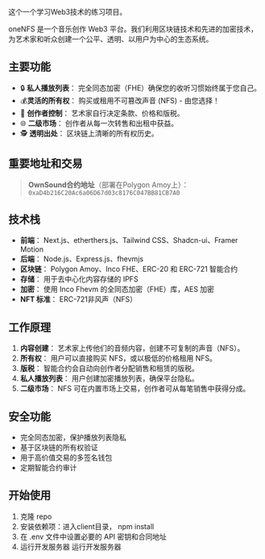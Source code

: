 
这个一个学习Web3技术的练习项目。

oneNFS 是一个音乐创作 Web3 平台。我们利用区块链技术和先进的加密技术，为艺术家和听众创建一个公平、透明、以用户为中心的生态系统。

## 主要功能
- 🔒 **私人播放列表**： 完全同态加密（FHE）确保您的收听习惯始终属于您自己。
- 💰**灵活的所有权**： 购买或租用不可篡改声音 (NFS) - 由您选择！
- 🎨 **创作者控制**： 艺术家自行决定条款、价格和版税。
- 🌐 **二级市场**： 创作者从每一次转售和出租中获益。
- 🕵️ **透明出处**： 区块链上清晰的所有权历史。

## 重要地址和交易

> **OwnSound合约地址**（部署在Polygon Amoy上）：  
> `0xaD4b216C20Ac6a06D67d03c8176C047BB81CB7A0`


## 技术栈
- **前端**： Next.js、etherthers.js、Tailwind CSS、Shadcn-ui、Framer Motion
- **后端**： Node.js、Express.js、fhevmjs
- **区块链**： Polygon Amoy、Inco FHE、ERC-20 和 ERC-721 智能合约
- **存储**： 用于去中心化内容存储的 IPFS
- **加密**： 使用 Inco Fhevm 的全同态加密（FHE）库，AES 加密
- **NFT 标准**： ERC-721非风声（NFS）

## 工作原理
1. **内容创建**： 艺术家上传他们的音频内容，创建不可复制的声音（NFS）。
2. **所有权**： 用户可以直接购买 NFS，或以极低的价格租用 NFS。
3. **版税**： 智能合约会自动向创作者分配销售和租赁的版税。
4. **私人播放列表**： 用户创建加密播放列表，确保平台隐私。
5. **二级市场**： NFS 可在内置市场上交易，创作者可从每笔销售中获得分成。

## 安全功能
- 完全同态加密，保护播放列表隐私
- 基于区块链的所有权验证
- 用于高价值交易的多签名钱包
- 定期智能合约审计

## 开始使用
1. 克隆 repo
2. 安装依赖项：进入client目录， npm install
3. 在 .env 文件中设置必要的 API 密钥和合同地址
4. 运行开发服务器 运行开发服务器

